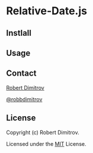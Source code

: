 # Relative-Date.js

## Instlall

## Usage

## Contact

[Robert Dimitrov](http://robbdimitrov.com)   

[@robbdimitrov](https://twitter.com/robbdimitrov)

## License

Copyright (c) Robert Dimitrov.

Licensed under the [MIT](LICENSE) License.
